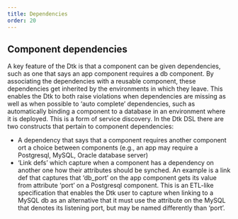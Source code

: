 ```yaml
---
title: Dependencies
order: 20
---
```


## Component dependencies

A key feature of the Dtk is that a component can be given dependencies, such as one that says an app component requires a db component. By associating the dependencies with a reusable component, these dependencies get inherited by the environments in which they leave. This enables the Dtk to both raise violations when dependencies are missing as well as when possible to ‘auto complete’ dependencies, such as automatically binding a component to a database in an environment where it is deployed. This is a form of service discovery. In the Dtk DSL there are two constructs that pertain to component dependencies:
* A dependency that says that a component requires another component ort a choice between components (e.g., an app may require a Postgresql, MySQL, Oracle database server)
* ‘Link defs’ which capture when a component has a dependency on another one how their attributes should be synched. An example is a link def that captures that ‘db_port’ on the app component gets its value from attribute ‘port’ on a Postgresql component. This is an ETL-like specification that enables the Dtk user to capture when linking to a MySQL db as an alternative that it must use the attribute on the MySQL that denotes its listening port, but may be named differently than ‘port’.



